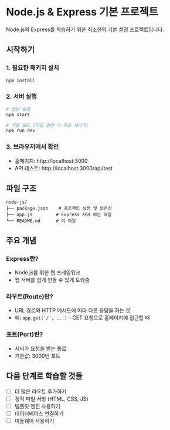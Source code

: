 # Node.js & Express 기본 프로젝트

Node.js와 Express를 학습하기 위한 최소한의 기본 설정 프로젝트입니다.

## 시작하기

### 1. 필요한 패키지 설치
```bash
npm install
```

### 2. 서버 실행
```bash
# 일반 실행
npm start

# 개발 모드 (파일 변경 시 자동 재시작)
npm run dev
```

### 3. 브라우저에서 확인
- 홈페이지: http://localhost:3000
- API 테스트: http://localhost:3000/api/test

## 파일 구조
```
node-js/
├── package.json    # 프로젝트 설정 및 의존성
├── app.js         # Express 서버 메인 파일
└── README.md      # 이 파일
```

## 주요 개념

### Express란?
- Node.js를 위한 웹 프레임워크
- 웹 서버를 쉽게 만들 수 있게 도와줌

### 라우트(Route)란?
- URL 경로와 HTTP 메서드에 따라 다른 응답을 하는 것
- 예: `app.get('/', ...)` - GET 요청으로 홈페이지에 접근할 때

### 포트(Port)란?
- 서버가 요청을 받는 통로
- 기본값: 3000번 포트

## 다음 단계로 학습할 것들
- [ ] 더 많은 라우트 추가하기
- [ ] 정적 파일 서빙 (HTML, CSS, JS)
- [ ] 템플릿 엔진 사용하기
- [ ] 데이터베이스 연결하기
- [ ] 미들웨어 사용하기
